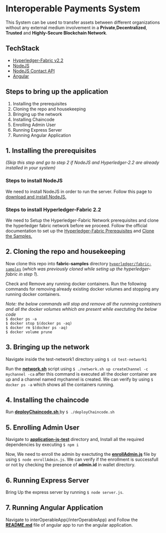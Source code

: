# Interoperable Payments System 
This System can be used to transfer assets between different organizations without any external medium involvement in a **Private**,**Decentralized**, **Trusted** and **Highly-Secure Blockchain Network**.

## TechStack
* [Hyperledger-Fabric v2.2](https://hyperledger-fabric.readthedocs.io/en/release-2.2/ "Hyperledger-Fabric v2.2 documentation page")
* [NodeJS](https://nodejs.org/ "NodeJS Homepage")
* [NodeJS Contact API](https://github.com/hyperledger/fabric-chaincode-node "NodeJS Contract API")
* [Angular](https://angular.io/docs "Angular Documentation")

## Steps to bring up the application

1.  Installing the prerequisites
2.  Cloning the repo and housekeeping
3.  Bringing up the network
4.  Installing Chaincode
5.  Enrolling Admin User
6.  Running Express Server
7.  Running Angular Application


## 1. Installing the prerequisites

*(Skip this step and go to step 2 if NodeJS and Hyperledger-2.2 are already installed in your system)*
### Steps to install NodeJS
We need to install NodeJS in order to run the server.
Follow this page to [download and install NodeJS.](https://nodejs.org/en/download/)

### Steps to install Hyperledger-Fabric 2.2
We need to Setup the Hyperledger-Fabric Network prerequisites and clone the hyperledger fabric network before we proceed.
Follow the official documentation to set up the [Hyperledger-Fabric Prerequisites](https://hyperledger-fabric.readthedocs.io/en/release-2.2/prereqs.html "Hyperledger-Fabric Prerequisites") and [Clone the Samples.](https://hyperledger-fabric.readthedocs.io/en/release-2.2/install.html "Install Samples, Binaries, and Docker Images")


## 2. Cloning the repo and housekeeping

Now clone this repo into **fabric-samples** directory [`hyperledger/fabric-samples`](https://github.com/hyperledger/fabric-samples)  (*which was previously cloned while seting up the hyperledger-fabric in step 1*).

Check and Remove any running docker containers.
Run the following commands for removing already existing docker volumes and stopping any running docker containers.

*Note: the below commands will stop and remove all the runnning containers and all the docker volumes whhich are present while exectuting the below code* <br />
`$ docker ps -a`  
`$ docker stop $(docker ps -aq)`  
`$ docker rm $(docker ps -aq)`  
`$ docker volume prune`  

## 3. Bringing up the network
Navigate inside the test-network1 directory using `$ cd test-network1`

Run the [**network.sh**](/test-network1/network.sh) script using `$ ./network.sh up createChannel -c mychannel -ca` after this command is executed all the docker container are up and a channel named mychannel is created. We can verify by using `$ docker ps -a` which shows all the containers running.

## 4. Installing the chaincode

Run [ **deployChaincode.sh** ](/test-network1/deployChaincode.sh) by `$ ./deployChaincode.sh`

## 5. Enrolling Admin User

Navigate to [**application-js-test**](/application-js-test) directory and, Install all the required dependencies by executing `$ npm i`

Now, We need to enroll the admin by exectuting the [**enrollAdmin.js**](/application-js-test/enrollAdmin.js) file by using `$ node enrollAdmin.js`. We can verify if the enrollment is successfull or not by checking the presence of **admin.id** in wallet directory.

## 6. Running Express Server
Bring Up the express server by running `$ node server.js`.

## 7. Running Angular Application
Navigate to interOperableApp(/interOperableApp) and Follow the [**README.md**](/interOperableApp/README.md) file of angular app to run the angular application.







